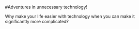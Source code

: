 #Adventures in unnecessary technology!

Why make your life easier with technology when you can make it significantly more complicated?
